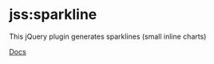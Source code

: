 # jss:sparkline

This jQuery plugin generates sparklines (small inline charts)

[Docs](http://omnipotent.net/jquery.sparkline/#s-docs)
